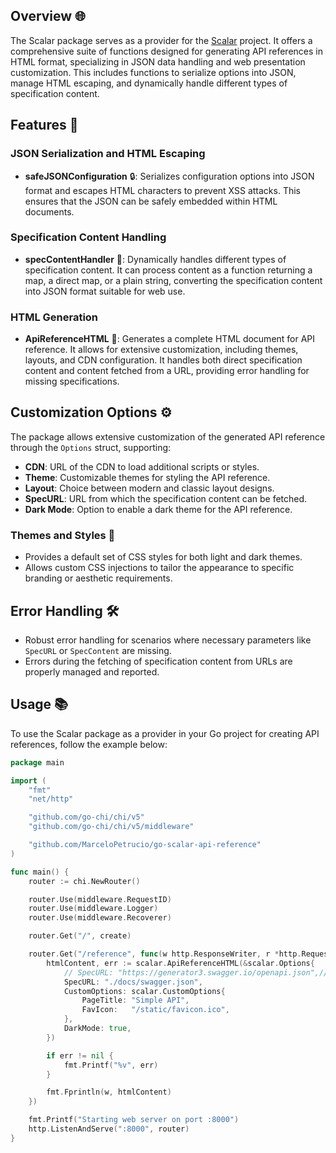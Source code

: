 ## Overview 🌐

The Scalar package serves as a provider for the [Scalar](https://github.com/scalar/scalar) project. It offers a comprehensive suite of functions designed for generating API references in HTML format, specializing in JSON data handling and web presentation customization. This includes functions to serialize options into JSON, manage HTML escaping, and dynamically handle different types of specification content.

## Features 🚀

### JSON Serialization and HTML Escaping

- **safeJSONConfiguration** 🔒: Serializes configuration options into JSON format and escapes HTML characters to prevent XSS attacks. This ensures that the JSON can be safely embedded within HTML documents.

### Specification Content Handling

- **specContentHandler** 📝: Dynamically handles different types of specification content. It can process content as a function returning a map, a direct map, or a plain string, converting the specification content into JSON format suitable for web use.

### HTML Generation

- **ApiReferenceHTML** 📄: Generates a complete HTML document for API reference. It allows for extensive customization, including themes, layouts, and CDN configuration. It handles both direct specification content and content fetched from a URL, providing error handling for missing specifications.

## Customization Options ⚙️

The package allows extensive customization of the generated API reference through the `Options` struct, supporting:

- **CDN**: URL of the CDN to load additional scripts or styles.
- **Theme**: Customizable themes for styling the API reference.
- **Layout**: Choice between modern and classic layout designs.
- **SpecURL**: URL from which the specification content can be fetched.
- **Dark Mode**: Option to enable a dark theme for the API reference.

### Themes and Styles 🎨

- Provides a default set of CSS styles for both light and dark themes.
- Allows custom CSS injections to tailor the appearance to specific branding or aesthetic requirements.

## Error Handling 🛠️

- Robust error handling for scenarios where necessary parameters like `SpecURL` or `SpecContent` are missing.
- Errors during the fetching of specification content from URLs are properly managed and reported.

## Usage 📚

To use the Scalar package as a provider in your Go project for creating API references, follow the example below:

```go
package main

import (
	"fmt"
	"net/http"

	"github.com/go-chi/chi/v5"
	"github.com/go-chi/chi/v5/middleware"

	"github.com/MarceloPetrucio/go-scalar-api-reference"
)

func main() {
	router := chi.NewRouter()

	router.Use(middleware.RequestID)
	router.Use(middleware.Logger)
	router.Use(middleware.Recoverer)

	router.Get("/", create)

	router.Get("/reference", func(w http.ResponseWriter, r *http.Request) {
		htmlContent, err := scalar.ApiReferenceHTML(&scalar.Options{
			// SpecURL: "https://generator3.swagger.io/openapi.json",// allow external URL or local path file
			SpecURL: "./docs/swagger.json", 
			CustomOptions: scalar.CustomOptions{
				PageTitle: "Simple API",
				FavIcon:   "/static/favicon.ico",
			},
			DarkMode: true,
		})

		if err != nil {
			fmt.Printf("%v", err)
		}

		fmt.Fprintln(w, htmlContent)
	})

	fmt.Printf("Starting web server on port :8000")
	http.ListenAndServe(":8000", router)
}

```
